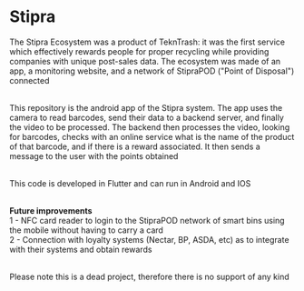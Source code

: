 # Stipra
<div align="left">
The Stipra Ecosystem was a product of TeknTrash: it was the first service which effectively rewards people for proper recycling while providing companies with unique post-sales data. The ecosystem was made of an app, a monitoring website, and a network of StipraPOD ("Point of Disposal") connected<br><br>

This repository is the android app of the Stipra system. The app uses the camera to read barcodes, send their data to a backend server, and finally the video to be processed. The backend then processes the video, looking for barcodes, checks with an online service what is the name of the product of that barcode, and if there is a reward associated. It then sends a message to the user with the points obtained<br><br>

This code is developed in Flutter and can run in Android and IOS<br><br>

<b>Future improvements</b><br>
1 - NFC card reader to login to the StipraPOD network of smart bins using the mobile without having to carry a card<br>
2 - Connection with loyalty systems (Nectar, BP, ASDA, etc) as to integrate with their systems and obtain rewards<br><br>
  
Please note this is a dead project, therefore there is no support of any kind
<div>
